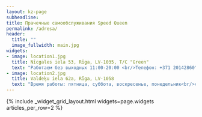 ```yaml
---
layout: kz-page
subheadline:
title: Прачечные самообслуживания Speed Queen
permalink: /adresa/
header:
  title: ""
  image_fullwidth: main.jpg
widgets:
- image: location1.jpg
  title: Nīcgales iela 53, Rīga, LV-1035, T/C "Green"
  text: "Работаем без выходных 11:00-20:00 <br/>Телефон: +371 20142860"
- image: location2.jpg
  title: Valdeķu iela 62a, Rīga, LV-1058
  text: "Время работы: пятница, суббота, воскресенье, понедельник<br/>с 11:00 до 19:00<br/>Телефон: +371 22337337"
---
```


{% include _widget_grid_layout.html widgets=page.widgets articles_per_row=2 %}
